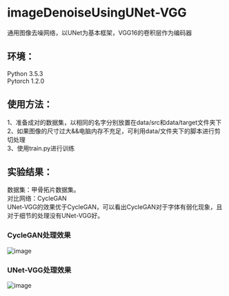 # imageDenoiseUsingUNet-VGG
通用图像去噪网络，以UNet为基本框架，VGG16的卷积层作为编码器


## 环境：
Python 3.5.3 <br>
Pytorch 1.2.0 <br>


## 使用方法：
1、准备成对的数据集，以相同的名字分别放置在data/src和data/target文件夹下 <br>
2、如果图像的尺寸过大&&电脑内存不充足，可利用data/文件夹下的脚本进行剪切处理 <br>
3、使用train.py进行训练 <br>


## 实验结果：
数据集：甲骨拓片数据集。 <br>
对比网络：CycleGAN <br>
UNet-VGG的效果优于CycleGAN，可以看出CycleGAN对于字体有弱化现象，且对于细节的处理没有UNet-VGG好。 <br>
### CycleGAN处理效果
![image](https://github.com/libai-github/imageDenoiseUsingUNet-VGG/blob/master/resultOfCycleGAN.png)
### UNet-VGG处理效果
![image](https://github.com/libai-github/imageDenoiseUsingUNet-VGG/blob/master/resultOfUNet-VGG.png)

